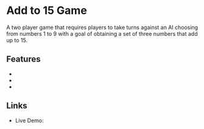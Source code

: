 # Add to 15 Game 

A two player game that requires players to take turns against an AI choosing from
numbers 1 to 9 with a goal of obtaining a set of three numbers that
add up to 15.

## Features

*
* 
* 

## Links

- Live Demo: 


